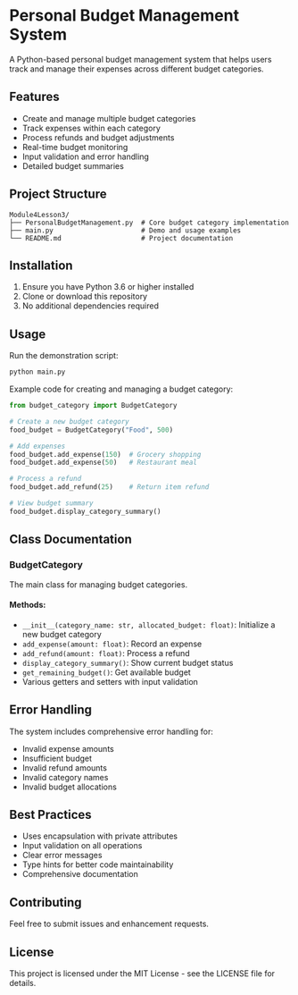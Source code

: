 # Personal Budget Management System

A Python-based personal budget management system that helps users track and manage their expenses across different budget categories.

## Features

- Create and manage multiple budget categories
- Track expenses within each category
- Process refunds and budget adjustments
- Real-time budget monitoring
- Input validation and error handling
- Detailed budget summaries

## Project Structure

```
Module4Lesson3/
├── PersonalBudgetManagement.py  # Core budget category implementation
├── main.py                      # Demo and usage examples
└── README.md                    # Project documentation
```

## Installation

1. Ensure you have Python 3.6 or higher installed
2. Clone or download this repository
3. No additional dependencies required

## Usage

Run the demonstration script:
```bash
python main.py
```

Example code for creating and managing a budget category:
```python
from budget_category import BudgetCategory

# Create a new budget category
food_budget = BudgetCategory("Food", 500)

# Add expenses
food_budget.add_expense(150)  # Grocery shopping
food_budget.add_expense(50)   # Restaurant meal

# Process a refund
food_budget.add_refund(25)    # Return item refund

# View budget summary
food_budget.display_category_summary()
```

## Class Documentation

### BudgetCategory

The main class for managing budget categories.

#### Methods:
- `__init__(category_name: str, allocated_budget: float)`: Initialize a new budget category
- `add_expense(amount: float)`: Record an expense
- `add_refund(amount: float)`: Process a refund
- `display_category_summary()`: Show current budget status
- `get_remaining_budget()`: Get available budget
- Various getters and setters with input validation

## Error Handling

The system includes comprehensive error handling for:
- Invalid expense amounts
- Insufficient budget
- Invalid refund amounts
- Invalid category names
- Invalid budget allocations

## Best Practices

- Uses encapsulation with private attributes
- Input validation on all operations
- Clear error messages
- Type hints for better code maintainability
- Comprehensive documentation

## Contributing

Feel free to submit issues and enhancement requests.

## License

This project is licensed under the MIT License - see the LICENSE file for details.
